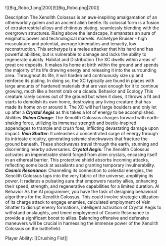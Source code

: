 ![[Big_Robo_1.png|200]]![[Big_Robo.png|200]]


Description
	The Xenolith Colossus is an awe-inspiring amalgamation of an otherworldly golem and an ancient alien beetle. Its colossal form is a fusion of extraterrestrial alloys and chitinous plating, seamlessly blending with the overgrown structures. Rising above the landscape, it emanates an aura of enigmatic power and technological marvels.
Archetype
	Bruiser - high musculature and potential, average kinematics and tenacity, low reconstruction. This archetype is a melee attacker that hits hard and has powerful abilities, but is vulnerable to damage and lacks the ability to regenerate quickly. 
Habitat and Distribution
	The XC dwells within areas of great ore deposits. It makes its home at birth within the ground and spends the majority of its life drawing energy and releasing it into the surrounding area. Throughout its life, it will harden and continuously size up and reinforce its plating. In doing so, the XC typically are found in places with large amounts of hardened materials that are vast enough for it to continue growing, much like a hermit crab or a cicada.
Behavior and Ecology
	This creature rarely comes out of the ground but when it does, it throws a fit and starts to demolish its own home, destroying any living creature that has made its home on or around it. The XC will hurl large boulders and only let up after a ***Crystal Aegis*** as this takes a lot of energy to be accomplished.
Abilities
	***Golem Charge***: The Xenolith Colossus charges forward with earth-shaking force, utilizing its immense strength and beetle-inspired appendages to trample and crush foes, inflicting devastating damage upon impact.
	***Vein Shatter***: It unleashes a concentrated surge of energy through its intricate circuitry, generating seismic shockwaves that fracture the ground beneath. These shockwaves travel through the earth, stunning and disorienting nearby adversaries.
    ***Crystal Aegis***: The Xenolith Colossus activates an impenetrable shield forged from alien crystals, encasing itself in an ethereal barrier. This protective shield absorbs incoming attacks, reflecting some back at assailants and granting temporary invulnerability.
    ***Cosmic Resonance***: Channeling its connection to celestial energies, the Xenolith Colossus taps into the very fabric of the universe, amplifying its power. It radiates a pulsating aura that empowers nearby allies, enhancing their speed, strength, and regenerative capabilities for a limited duration.
AI Behavior
	As the AI programmer, you have the task of designing behavioral algorithms for the Xenolith Colossus. This could involve strategic utilization of its charge attack to engage enemies, calculated employment of Vein Shatter to disrupt enemy formations, intelligent activation of Crystal Aegis to withstand onslaughts, and timed employment of Cosmic Resonance to provide a significant boost to allies. Balancing offensive and defensive maneuvers will be crucial in harnessing the immense power of the Xenolith Colossus on the battlefield.

Player Ability: [[Crushing Fist]]

